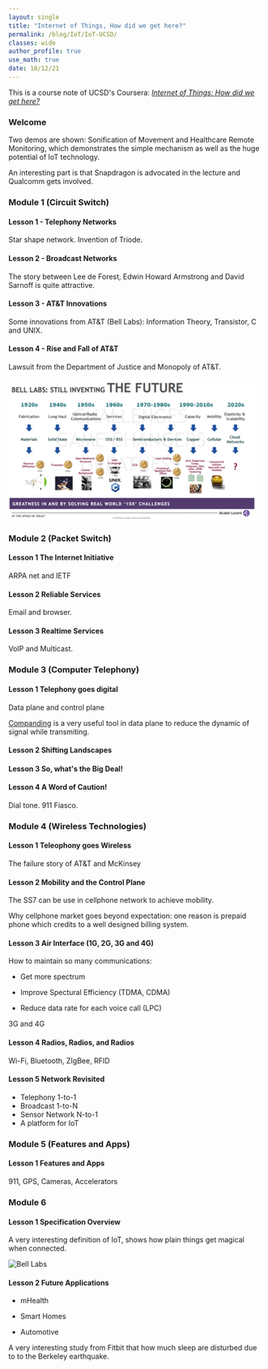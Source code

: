 ```yaml
---
layout: single
title: "Internet of Things, How did we get here?"
permalink: /blog/IoT/IoT-UCSD/
classes: wide
author_profile: true
use_math: true
date: 18/12/21
---
```


This is a course note of UCSD's Coursera: [*Internet of Things: How did we get here?*](https://www.coursera.org/learn/internet-of-things-history/home/welcome)

### Welcome

Two demos are shown: Sonification of Movement and Healthcare Remote Monitoring, which demonstrates the simple mechanism as well as the huge potential of IoT technology.

An interesting part is that Snapdragon is advocated in the lecture and Qualcomm gets involved.

### Module 1 (Circuit Switch)

#### Lesson 1 - Telephony Networks

Star shape network. Invention of Triode.

#### Lesson 2 - Broadcast Networks

The story between Lee de Forest, Edwin Howard Armstrong and David Sarnoff is quite attractive.

#### Lesson 3 - AT&T Innovations

Some innovations from AT&T (Bell Labs): Information Theory, Transistor, C and UNIX.

#### Lesson 4 - Rise and Fall of AT&T

Lawsuit from the Department of Justice and Monopoly of AT&T.

<p>
	<img src="/Blog/IoT/figures/Bell-Labs-Inventing-the-Future.jpg" 
       alt="Bell Labs" 
       style="height: 20em;" 
       class="align-center">
</p>

### Module 2 (Packet Switch)

#### Lesson 1 The Internet Initiative

ARPA net and IETF

#### Lesson 2 Reliable Services

Email and browser.

#### Lesson 3 Realtime Services

VoIP and Multicast.


### Module 3 (Computer Telephony)

#### Lesson 1 Telephony goes digital

Data plane and control plane

[Companding](https://en.wikipedia.org/wiki/Companding) is a very useful tool in data plane to reduce the dynamic of signal while transmiting.

#### Lesson 2 Shifting Landscapes

#### Lesson 3 So, what's the Big Deal!

#### Lesson 4 A Word of Caution!

Dial tone. 911 Fiasco.


### Module 4 (Wireless Technologies)

#### Lesson 1 Teleophony goes Wireless

The failure story of AT&T and McKinsey

#### Lesson 2 Mobility and the Control Plane

The SS7 can be use in cellphone network to achieve mobility.

Why cellphone market goes beyond expectation: one reason is prepaid phone which credits to a well designed billing system.

#### Lesson 3 Air Interface (1G, 2G, 3G and 4G)

How to maintain so many communications:

* Get more spectrum

* Improve Spectural Efficiency (TDMA, CDMA)

* Reduce data rate for each voice call (LPC)

3G and 4G

#### Lesson 4 Radios, Radios, and Radios

Wi-Fi, Bluetooth, ZIgBee, RFID

#### Lesson 5 Network Revisited

* Telephony 1-to-1
* Broadcast 1-to-N
* Sensor Network N-to-1
* A platform for IoT



### Module 5 (Features and Apps)

#### Lesson 1 Features and Apps

911, GPS, Cameras, Accelerators



### Module 6

#### Lesson 1 Specification Overview

A very interesting definition of IoT, shows how plain things get magical when connected.

<p>
	<img src="/Blog/IoT/figures/global-internet-device-installed-base-forecast.jpg.jpg" 
       alt="Bell Labs" 
       style="height: 20em;" 
       class="align-center">
</p>

#### Lesson 2 Future Applications

* mHealth

* Smart Homes

* Automotive

A very interesting study from Fitbit that how much sleep are disturbed due to to the Berkeley earthquake.

